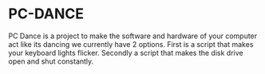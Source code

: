 # PC-DANCE
PC Dance is a project to make the software and hardware of your computer act like its dancing we currently have 2 options. First is a script that makes your keyboard lights flicker. Secondly a script that makes the disk drive open and shut constantly.
